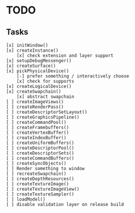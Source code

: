 # TODO
## Tasks
    [x] initWindow()
    [x] createInstance()
        [x] check extension and layer support
    [x] setupDebugMessenger()
    [x] createSurface()
    [x] pickPhysicalDevice()
        [-] prefer something / interactively choose
        [x] check for supports
    [x] createLogicalDevice()
    [x] createSwapchain()
        [x] abstract swapchain
    [ ] createImageViews()
    [ ] createRenderPass()
    [ ] createDescriptorSetLayout()
    [ ] createGraphicsPipeline()
    [ ] createCommandPool()
    [ ] createFramebuffers()
    [ ] createVertexBuffer()
    [ ] createIndexBuffer()
    [ ] createUniformBuffers()
    [ ] createDescriptorPool()
    [ ] createDescriptorSets()
    [ ] createCommandBuffers()
    [ ] createSyncObjects()
    [ ] Render something to window
    [ ] recreateSwapchain()
    [ ] createDepthResources()
    [ ] createTextureImage()
    [ ] createTextureImageView()
    [ ] createTextureSampler()
    [ ] loadModel()
    [ ] disable validation layer on release build
